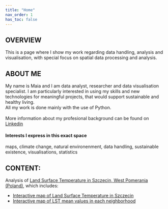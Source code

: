 ```yaml
---
title: "Home"
nav_order: 1
has_toc: false
---
```


## OVERVIEW

This is a page where I show my work regarding data handling, analysis and visualisation, with special focus on spatial data processing and analysis.

## ABOUT ME
My name is Maia and I am data analyst, researcher and data visualisation specialist. I am particularly interested in using my skills and new technologies for meaningful projects, that would support sustainable and healthy living. <br>All my work is done mainly with the use of Python.
<br><br>
More information about my profesional background can be found on [Linkedin](www.linkedin.com/in/maia-tr)


#### **Interests I express in this exact space**
<span style="font-size: 14px;"> maps, climate change, natural environenment, data handling, sustainable existence, visualisations, statistics </span>

## CONTENT:

Analysis of [Land Surface Temperature in Szczecin, West Pomerania (Poland)](https://maia-tr.github.io/portfolio/lst/), which includes:
- [Interactive map of Land Surface Temperature in Szczecin](https://maia-tr.github.io/portfolio/lst/interactive_bokeh_plot.html)
- [Interactive map of LST mean values in each neighborhood](https://maia-tr.github.io/portfolio/lst/zonal_stats_map.html)